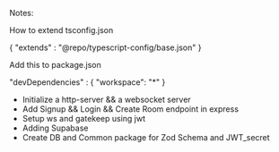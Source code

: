 Notes:

How to extend tsconfig.json


{
    "extends" : "@repo/typescript-config/base.json"
}

Add this to package.json

"devDependencies" : {
    "workspace": "*"
}

- Initialize a http-server && a websocket server
- Add Signup && Login && Create Room endpoint in express
- Setup ws and gatekeep using jwt
- Adding Supabase
- Create DB and Common package for Zod Schema and JWT_secret